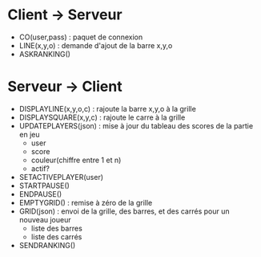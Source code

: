 # Client -> Serveur
- CO(user,pass) : paquet de connexion
- LINE(x,y,o) : demande d'ajout de la barre x,y,o
- ASKRANKING()

# Serveur -> Client
- DISPLAYLINE(x,y,o,c) : rajoute la barre x,y,o à la grille
- DISPLAYSQUARE(x,y,c) : rajoute le carre à la grille
- UPDATEPLAYERS(json) : mise à jour du tableau des scores de la partie en jeu
  - user
  - score
  - couleur(chiffre entre 1 et n)
  - actif?
- SETACTIVEPLAYER(user)
- STARTPAUSE()
- ENDPAUSE()
- EMPTYGRID() : remise à zéro de la grille
- GRID(json) : envoi de la grille, des barres, et des carrés pour un nouveau joueur
  - liste des barres
  - liste des carrés
- SENDRANKING()
